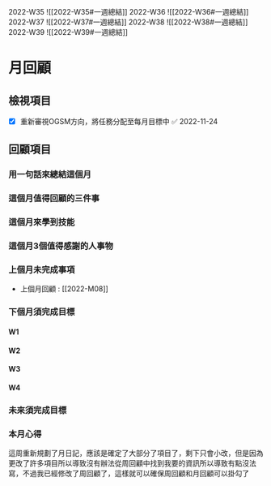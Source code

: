 2022-W35
![[2022-W35#一週總結]]
2022-W36
![[2022-W36#一週總結]]
2022-W37
![[2022-W37#一週總結]]
2022-W38
![[2022-W38#一週總結]]
2022-W39
![[2022-W39#一週總結]]

# 月回顧
## 檢視項目
- [x] 重新審視OGSM方向，將任務分配至每月目標中 ✅ 2022-11-24

## 回顧項目
### 用一句話來總結這個月


### 這個月值得回顧的三件事


### 這個月來學到技能


### 這個月3個值得感謝的人事物


### 上個月未完成事項
- 上個月回顧 : [[2022-M08]]

### 下個月須完成目標
#### W1 


#### W2 


#### W3 


#### W4 


### 未來須完成目標


### 本月心得
這周重新規劃了月日記，應該是確定了大部分了項目了，剩下只會小改，但是因為更改了許多項目所以導致沒有辦法從周回顧中找到我要的資訊所以導致有點沒法寫，不過我已經修改了周回顧了，這樣就可以確保周回顧和月回顧可以掛勾了
